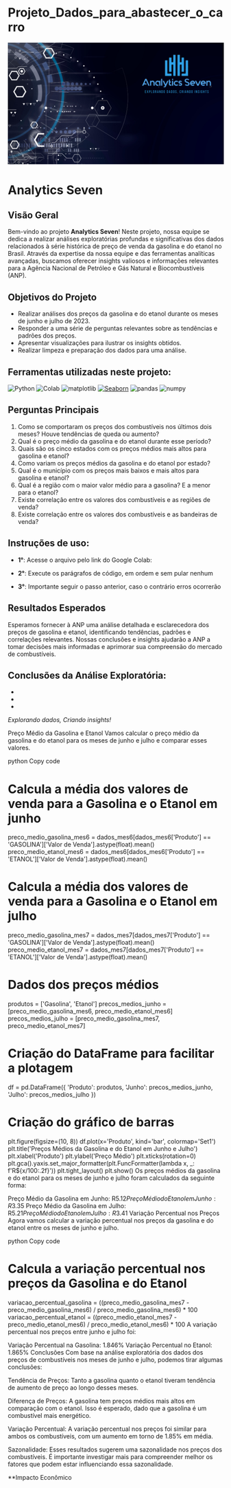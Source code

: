 # Projeto_Dados_para_abastecer_o_carro

![alt text](https://github.com/Project-4-Trends-and-Insights-Database/Projeto_Dados_para_abastecer_o_carro/blob/main/images/Squad%2007%20(2).png)

# Analytics Seven

## Visão Geral

Bem-vindo ao projeto **Analytics Seven**! Neste projeto, nossa equipe se dedica a realizar análises exploratórias profundas e significativas dos dados relacionados à série histórica de preço de venda da gasolina e do etanol no Brasil. Através da expertise da nossa equipe e das ferramentas analíticas avançadas, buscamos oferecer insights valiosos e informações relevantes para a Agência Nacional de Petróleo e Gás Natural e Biocombustíveis (ANP).

## Objetivos do Projeto

  - Realizar análises dos preços da gasolina e do etanol durante os meses de junho e julho de 2023.
  - Responder a uma série de perguntas relevantes sobre as tendências e padrões dos preços.
  - Apresentar visualizações para ilustrar os insights obtidos.
  - Realizar limpeza e preparação dos dados para uma análise.
  

## Ferramentas utilizadas neste projeto:
![Python](https://img.shields.io/badge/Python-3776AB?style=for-the-badge&logo=python&logoColor=white)
![Colab](https://img.shields.io/badge/Colab-F9AB00?style=for-the-badge&logo=googlecolab&color=525252)
![matplotlib](https://img.shields.io/badge/matplotlib-3776AB?style=for-the-badge&logo=matplotlib&logoColor=white)
<a href='https://github.com/shivamkapasia0' target="_blank"><img alt='Seaborn' src='https://img.shields.io/badge/Seaborn-100000?style=for-the-badge&logo=Seaborn&logoColor=white&labelColor=black&color=05FAFA'/></a>
![pandas](https://img.shields.io/badge/pandas-150458?style=for-the-badge&logo=pandas&logoColor=white)
![numpy](https://img.shields.io/badge/numpy-013243?style=for-the-badge&logo=numpy&logoColor=white)

## Perguntas Principais

1. Como se comportaram os preços dos combustíveis nos últimos dois meses? Houve tendências de queda ou aumento?
2. Qual é o preço médio da gasolina e do etanol durante esse período?
3. Quais são os cinco estados com os preços médios mais altos para gasolina e etanol?
4. Como variam os preços médios da gasolina e do etanol por estado?
5. Qual é o município com os preços mais baixos e mais altos para gasolina e etanol?
6. Qual é a região com o maior valor médio para a gasolina? E a menor para o etanol?
7. Existe correlação entre os valores dos combustíveis e as regiões de venda?
8. Existe correlação entre os valores dos combustíveis e as bandeiras de venda?

## Instruções de uso:
  - **1°**: Acesse o arquivo pelo link do Google Colab:
         
  - **2°**: Execute os parágrafos de código, em ordem e sem pular nenhum
  - **3°**: Importante seguir o passo anterior, caso o contrário erros ocorrerão

## Resultados Esperados

Esperamos fornecer à ANP uma análise detalhada e esclarecedora dos preços de gasolina e etanol, identificando tendências, padrões e correlações relevantes. Nossas conclusões e insights ajudarão a ANP a tomar decisões mais informadas e aprimorar sua compreensão do mercado de combustíveis.

## Conclusões da Análise Exploratória:
  -
  -
  -
*Explorando dados, Criando insights!*

Preço Médio da Gasolina e Etanol
Vamos calcular o preço médio da gasolina e do etanol para os meses de junho e julho e comparar esses valores.

python
Copy code
# Calcula a média dos valores de venda para a Gasolina e o Etanol em junho
preco_medio_gasolina_mes6 = dados_mes6[dados_mes6['Produto'] == 'GASOLINA']['Valor de Venda'].astype(float).mean()
preco_medio_etanol_mes6 = dados_mes6[dados_mes6['Produto'] == 'ETANOL']['Valor de Venda'].astype(float).mean()

# Calcula a média dos valores de venda para a Gasolina e o Etanol em julho
preco_medio_gasolina_mes7 = dados_mes7[dados_mes7['Produto'] == 'GASOLINA']['Valor de Venda'].astype(float).mean()
preco_medio_etanol_mes7 = dados_mes7[dados_mes7['Produto'] == 'ETANOL']['Valor de Venda'].astype(float).mean()

# Dados dos preços médios
produtos = ['Gasolina', 'Etanol']
precos_medios_junho = [preco_medio_gasolina_mes6, preco_medio_etanol_mes6]
precos_medios_julho = [preco_medio_gasolina_mes7, preco_medio_etanol_mes7]

# Criação do DataFrame para facilitar a plotagem
df = pd.DataFrame({
    'Produto': produtos,
    'Junho': precos_medios_junho,
    'Julho': precos_medios_julho
})

# Criação do gráfico de barras
plt.figure(figsize=(10, 8))
df.plot(x='Produto', kind='bar', colormap='Set1')
plt.title('Preços Médios da Gasolina e do Etanol em Junho e Julho')
plt.xlabel('Produto')
plt.ylabel('Preço Médio')
plt.xticks(rotation=0)
plt.gca().yaxis.set_major_formatter(plt.FuncFormatter(lambda x, _: f'R${x/100:.2f}'))
plt.tight_layout()
plt.show()
Os preços médios da gasolina e do etanol para os meses de junho e julho foram calculados da seguinte forma:

Preço Médio da Gasolina em Junho: R$5.12
Preço Médio do Etanol em Junho: R$3.35
Preço Médio da Gasolina em Julho: R$5.21
Preço Médio do Etanol em Julho: R$3.41
Variação Percentual nos Preços
Agora vamos calcular a variação percentual nos preços da gasolina e do etanol entre os meses de junho e julho.

python
Copy code
# Calcula a variação percentual nos preços da Gasolina e do Etanol
variacao_percentual_gasolina = ((preco_medio_gasolina_mes7 - preco_medio_gasolina_mes6) / preco_medio_gasolina_mes6) * 100
variacao_percentual_etanol = ((preco_medio_etanol_mes7 - preco_medio_etanol_mes6) / preco_medio_etanol_mes6) * 100
A variação percentual nos preços entre junho e julho foi:

Variação Percentual na Gasolina: 1.846%
Variação Percentual no Etanol: 1.865%
Conclusões
Com base na análise exploratória dos dados dos preços de combustíveis nos meses de junho e julho, podemos tirar algumas conclusões:

Tendência de Preços: Tanto a gasolina quanto o etanol tiveram tendência de aumento de preço ao longo desses meses.

Diferença de Preços: A gasolina tem preços médios mais altos em comparação com o etanol. Isso é esperado, dado que a gasolina é um combustível mais energético.

Variação Percentual: A variação percentual nos preços foi similar para ambos os combustíveis, com um aumento em torno de 1.85% em média.

Sazonalidade: Esses resultados sugerem uma sazonalidade nos preços dos combustíveis. É importante investigar mais para compreender melhor os fatores que podem estar influenciando essa sazonalidade.

**Impacto Econômico

